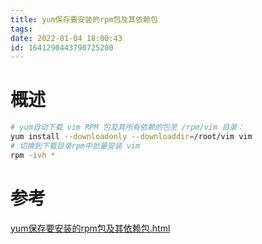 ```yaml
---
title: yum保存要安装的rpm包及其依赖包
tags: 
date: 2022-01-04 18:00:43
id: 1641290443790725200
---
```

# 概述

```sh
# yum自动下载 vim RPM 包及其所有依赖的包至 /rpm/vim 目录：
yum install --downloadonly --downloaddir=/root/vim vim
# 切换到下载目录rpm中批量安装 vim
rpm -ivh * 
```



# 参考

 [yum保存要安装的rpm包及其依赖包.html](assets\references\yum保存要安装的rpm包及其依赖包.html) 
